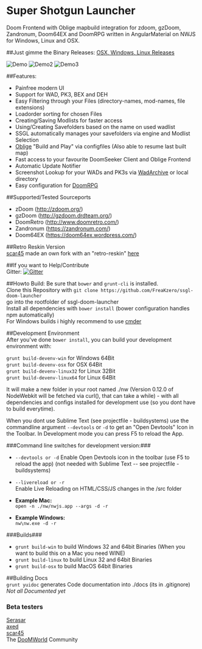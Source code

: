# Super Shotgun Launcher  
Doom Frontend with Oblige mapbuild integration for zdoom, gzDoom, Zandronum, Doom64EX and DoomRPG written in AngularMaterial on NWJS for Windows, Linux and OSX.

##Just gimme the Binary Releases:
[OSX, Windows, Linux Releases](https://github.com/FreaKzero/ssgl-doom-launcher/releases)

![Demo](https://github.com/FreaKzero/ssgl-doom-launcher/blob/master/readme/ssgl1.gif)
![Demo2](https://github.com/FreaKzero/ssgl-doom-launcher/blob/master/readme/ssgl2.gif)
![Demo3](https://github.com/FreaKzero/ssgl-doom-launcher/blob/master/readme/ssgl3.gif)

##Features:  
- Painfree modern UI
- Support for WAD, PK3, BEX and DEH
- Easy Filtering through your Files (directory-names, mod-names, file extensions)
- Loadorder sorting for chosen Files
- Creating/Saving Modlists for faster access
- Using/Creating Savefolders based on the name on used wadlist
- SSGL automatically manages your savefolders via engine and Modlist Selection
- [Oblige](http://oblige.sourceforge.net/) "Build and Play" via configfiles (Also able to resume last built map)
- Fast access to your favourite DoomSeeker Client and Oblige Frontend
- Automatic Update Notifier
- Screenshot Lookup for your WADs and PK3s via [WadArchive](http://www.wad-archive.com) or local directory
- Easy configuration for [DoomRPG](https://github.com/Kyle873/DoomRPG)

##Supported/Tested Sourceports
- zDoom (http://zdoom.org/)
- gzDoom (http://gzdoom.drdteam.org/)
- DoomRetro (http://www.doomretro.com/)
- Zandronum (https://zandronum.com/)
- Doom64EX (https://doom64ex.wordpress.com/)

##Retro Reskin Version  
[scar45](https://github.com/scar45) made an own fork with an "retro-reskin" [here](https://github.com/scar45/ssgl-doom-launcher)

##If you want to Help/Contribute  
Gitter: [![Gitter](https://badges.gitter.im/Join%20Chat.svg)](https://gitter.im/FreaKzero/ssgl-doom-launcher?utm_source=badge&utm_medium=badge&utm_campaign=pr-badge&utm_content=body_badge)

##Howto Build:
Be sure that ```bower``` and ```grunt-cli``` is installed.  
Clone this Repository with ```git clone https://github.com/FreaKzero/ssgl-doom-launcher```  
go into the rootfolder of ssgl-doom-launcher  
Install all dependencies with ```bower install``` (bower configuration handles npm automatically)  
For Windows builds i highly recommend to use [cmder](http://cmder.net/)

##Development Environment  
After you've done ```bower install```, you can build your development environment with:

```grunt build-devenv-win``` for Windows 64Bit  
```grunt build-devenv-osx``` for OSX 64Bit  
```grunt build-devenv-linux32``` for Linux 32Bit  
```grunt build-devenv-linux64``` for Linux 64Bit  

It will make a new folder in your root named ./nw (Version 0.12.0 of NodeWebkit will be fetched via curl(), that can take a while) - with all dependencies and configs installed for development use (so you dont have to build everytime).

When you dont use Sublime Text (see projectfile - buildsystems) use the commandline argument ```--devtools``` or ```-d``` to get an "Open Devtools" Icon in the Toolbar. In Development mode you can press F5 to reload the App.

###Command line switches for development version:###

- ```--devtools or -d```
Enable Open Devtools icon in the toolbar (use F5 to reload the app) (not needed with Sublime Text -- see projectfile - buildsystems)  
   
- ```--livereload or -r```   
Enable Live Reloading on HTML/CSS/JS changes in the /src folder

- __Example Mac:__  
```open -n ./nw/nwjs.app --args -d -r```  

- __Example Windows:__  
```nw\nw.exe -d -r```

###Builds###
- ```grunt build-win``` to build Windows 32 and 64bit Binaries (When you want to build this on a Mac you need WINE)
- ```grunt build-linux``` to build Linux 32 and 64bit Binaries
- ```grunt build-osx``` to build MacOS 64bit Binaries

##Building Docs  
```grunt yuidoc``` generates Code documentation into ./docs (its in .gitignore)  
*Not all Documented yet*  
### Beta testers
[Serasar](https://github.com/Serasar)  
[axed](https://github.com/axed)  
[scar45](https://github.com/scar45)  
The [DooMWorld](http://www.doomworld.com/) Community